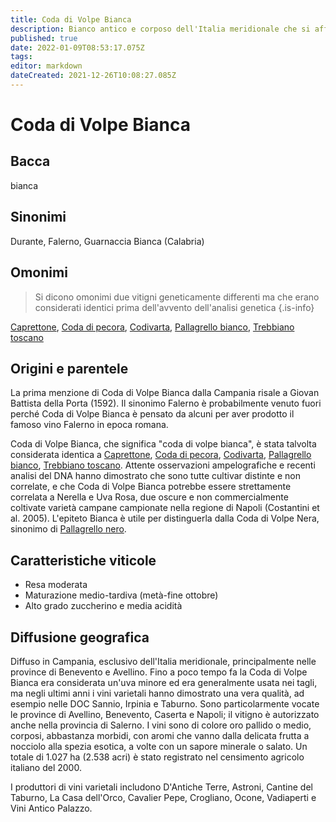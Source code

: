 ```yaml
---
title: Coda di Volpe Bianca
description: Bianco antico e corposo dell'Italia meridionale che si afferma come vino varietale.
published: true
date: 2022-01-09T08:53:17.075Z
tags: 
editor: markdown
dateCreated: 2021-12-26T10:08:27.085Z
---
```


# Coda di Volpe Bianca

## Bacca

bianca

## Sinonimi

Durante, Falerno, Guarnaccia Bianca (Calabria)

## Omonimi
> Si dicono omonimi due vitigni geneticamente differenti ma che erano considerati identici prima dell'avvento dell'analisi genetica
{.is-info}

[Caprettone](/vitigni/Italia/bacca-bianca/caprettone), [Coda di pecora](/vitigni/Italia/bacca-bianca/coda-di-pecora), [Codivarta](/vitigni/Italia/bacca-bianca/codivarta), [Pallagrello bianco](/vitigni/Italia/bacca-bianca/pallagrello-bianco), [Trebbiano toscano](/vitigni/Italia/bacca-bianca/trebbiano-toscano)

## Origini e parentele

La prima menzione di Coda di Volpe Bianca dalla Campania risale a Giovan Battista della Porta (1592). Il sinonimo Falerno è probabilmente venuto fuori perché Coda di Volpe Bianca è pensato da alcuni per aver prodotto il famoso vino Falerno in epoca romana.

Coda di Volpe Bianca, che significa "coda di volpe bianca", è stata talvolta considerata identica a [Caprettone](/vitigni/Italia/bacca-bianca/caprettone), [Coda di pecora](/vitigni/Italia/bacca-bianca/coda-di-pecora), [Codivarta](/vitigni/Italia/bacca-bianca/codivarta), [Pallagrello bianco](/vitigni/Italia/bacca-bianca/pallagrello-bianco), [Trebbiano toscano](/vitigni/Italia/bacca-bianca/trebbiano-toscano). Attente osservazioni ampelografiche e recenti analisi del DNA hanno dimostrato che sono tutte cultivar distinte e non correlate, e che Coda di Volpe Bianca potrebbe essere strettamente correlata a Nerella e Uva Rosa, due oscure e non commercialmente coltivate varietà campane campionate nella regione di Napoli (Costantini et al. 2005). L'epiteto Bianca è utile per distinguerla dalla Coda di Volpe Nera, sinonimo di [Pallagrello nero](/vitigni/Italia/bacca-nera/pallagrello-nero).


## Caratteristiche viticole

- Resa moderata
- Maturazione medio-tardiva (metà-fine ottobre)
- Alto grado zuccherino e media acidità

## Diffusione geografica

Diffuso in Campania, esclusivo dell'Italia meridionale, principalmente nelle province di Benevento e Avellino. Fino a poco tempo fa la Coda di Volpe Bianca era considerata un'uva minore ed era generalmente usata nei tagli, ma negli ultimi anni i vini varietali hanno dimostrato una vera qualità, ad esempio nelle DOC Sannio, Irpinia e Taburno. Sono particolarmente vocate le province di Avellino, Benevento, Caserta e Napoli; il vitigno è autorizzato anche nella provincia di Salerno. I vini sono di colore oro pallido o medio, corposi, abbastanza morbidi, con aromi che vanno dalla delicata frutta a nocciolo alla spezia esotica, a volte con un sapore minerale o salato. Un totale di 1.027 ha (2.538 acri) è stato registrato nel censimento agricolo italiano del 2000.

I produttori di vini varietali includono D'Antiche Terre, Astroni, Cantine del Taburno, La Casa dell'Orco, Cavalier Pepe, Crogliano, Ocone, Vadiaperti e Vini Antico Palazzo.

